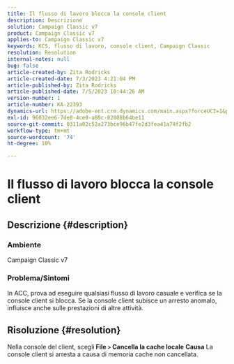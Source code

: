 ```yaml
---
title: Il flusso di lavoro blocca la console client
description: Descrizione
solution: Campaign Classic v7
product: Campaign Classic v7
applies-to: Campaign Classic v7
keywords: KCS, flusso di lavoro, console client, Campaign Classic
resolution: Resolution
internal-notes: null
bug: false
article-created-by: Zita Rodricks
article-created-date: 7/3/2023 4:21:04 PM
article-published-by: Zita Rodricks
article-published-date: 7/5/2023 10:44:26 AM
version-number: 1
article-number: KA-22393
dynamics-url: https://adobe-ent.crm.dynamics.com/main.aspx?forceUCI=1&pagetype=entityrecord&etn=knowledgearticle&id=2477b499-bd19-ee11-8f6e-6045bd006268
exl-id: 96032ee6-7de8-4ce0-a80c-82808b64be11
source-git-commit: 0311a02c52a273bce96b47fe2d3fea41a74f2fb2
workflow-type: tm+mt
source-wordcount: '74'
ht-degree: 10%

---
```


# Il flusso di lavoro blocca la console client

## Descrizione {#description}


### <b>Ambiente </b>

Campaign Classic v7

### <b>Problema/Sintomi</b>

In ACC, prova ad eseguire qualsiasi flusso di lavoro casuale e verifica se la console client si blocca. Se la console client subisce un arresto anomalo, influisce anche sulle prestazioni di altre attività.






## Risoluzione {#resolution}


Nella console del client, scegli<b> File `>`  Cancella la cache locale</b>
<b>Causa</b>
La console client si arresta a causa di memoria cache non cancellata.

